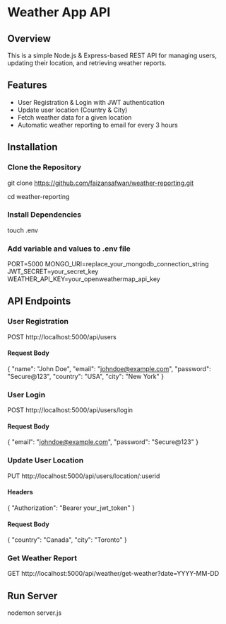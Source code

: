 # Weather App API

## Overview
This is a simple Node.js & Express-based REST API for managing users, updating their location, and retrieving weather reports.

## Features
 * User Registration & Login with JWT authentication
 * Update user location (Country & City)
 * Fetch weather data for a given location
 * Automatic weather reporting to email for every 3 hours

## Installation

### Clone the Repository
git clone https://github.com/faizansafwan/weather-reporting.git 

cd weather-reporting

### Install Dependencies
touch .env

### Add variable and values to .env file
PORT=5000
MONGO_URI=replace_your_mongodb_connection_string
JWT_SECRET=your_secret_key
WEATHER_API_KEY=your_openweathermap_api_key

## API Endpoints

### User Registration
POST http://localhost:5000/api/users 

#### Request Body
{
  "name": "John Doe",
  "email": "johndoe@example.com",
  "password": "Secure@123",
  "country": "USA",
  "city": "New York"
}

### User Login
POST http://localhost:5000/api/users/login

#### Request Body
{
  "email": "johndoe@example.com",
  "password": "Secure@123"
}

### Update User Location
PUT http://localhost:5000/api/users/location/:userid

#### Headers
{
  "Authorization": "Bearer your_jwt_token"
}

#### Request Body
{
  "country": "Canada",
  "city": "Toronto"
}

### Get Weather Report
GET http://localhost:5000/api/weather/get-weather?date=YYYY-MM-DD

## Run Server
nodemon server.js 
